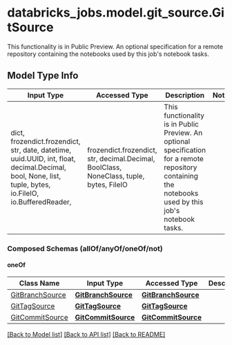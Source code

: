 # databricks_jobs.model.git_source.GitSource

This functionality is in Public Preview.  An optional specification for a remote repository containing the notebooks used by this job's notebook tasks.

## Model Type Info
Input Type | Accessed Type | Description | Notes
------------ | ------------- | ------------- | -------------
dict, frozendict.frozendict, str, date, datetime, uuid.UUID, int, float, decimal.Decimal, bool, None, list, tuple, bytes, io.FileIO, io.BufferedReader,  | frozendict.frozendict, str, decimal.Decimal, BoolClass, NoneClass, tuple, bytes, FileIO | This functionality is in Public Preview.  An optional specification for a remote repository containing the notebooks used by this job&#x27;s notebook tasks. | 

### Composed Schemas (allOf/anyOf/oneOf/not)
#### oneOf
Class Name | Input Type | Accessed Type | Description | Notes
------------- | ------------- | ------------- | ------------- | -------------
[GitBranchSource](GitBranchSource.md) | [**GitBranchSource**](GitBranchSource.md) | [**GitBranchSource**](GitBranchSource.md) |  | 
[GitTagSource](GitTagSource.md) | [**GitTagSource**](GitTagSource.md) | [**GitTagSource**](GitTagSource.md) |  | 
[GitCommitSource](GitCommitSource.md) | [**GitCommitSource**](GitCommitSource.md) | [**GitCommitSource**](GitCommitSource.md) |  | 

[[Back to Model list]](../../README.md#documentation-for-models) [[Back to API list]](../../README.md#documentation-for-api-endpoints) [[Back to README]](../../README.md)

